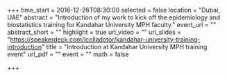 +++
time_start = 2016-12-26T08:30:00
selected = false
location = "Dubai, UAE"
abstract = "Introduction of my work to kick off the epidemiology and biostatistics training for Kandahar University MPH faculty."
event_url = ""
abstract_short = ""
highlight = true
url_video = ""
url_slides = "https://speakerdeck.com/lcolladotor/kandahar-university-training-introduction"
title = "Introduction at Kandahar University MPH training event"
url_pdf = ""
event = ""
math = false

+++

